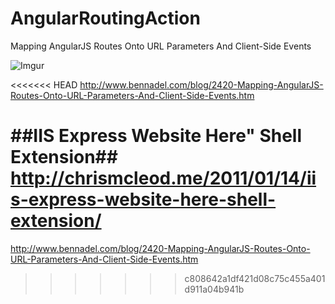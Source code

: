 AngularRoutingAction
====================

Mapping AngularJS Routes Onto URL Parameters And Client-Side Events

![Imgur](http://i.imgur.com/pmfBNff.png)

<<<<<<< HEAD
http://www.bennadel.com/blog/2420-Mapping-AngularJS-Routes-Onto-URL-Parameters-And-Client-Side-Events.htm

##IIS Express Website Here" Shell Extension##
http://chrismcleod.me/2011/01/14/iis-express-website-here-shell-extension/
=======
http://www.bennadel.com/blog/2420-Mapping-AngularJS-Routes-Onto-URL-Parameters-And-Client-Side-Events.htm
>>>>>>> c808642a1df421d08c75c455a401d911a04b941b
